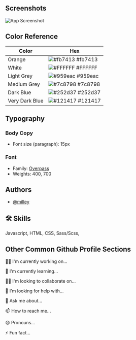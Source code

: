 ## Screenshots

![App Screenshot](design/desktop-previeww.jpg)

## Color Reference

| Color        | Hex                                                               |
| ------------ | ----------------------------------------------------------------- |
| Orange        | ![#fb7413](https://placehold.co/10x10/fb7413/fb7413.png) #fb7413 |
| White   | ![#FFFFFF](https://placehold.co/10x10/FFFFFF/FFFFFF.png) #FFFFFF  |
| Light Grey | ![#959eac](https://placehold.co/10x10/959eac/959eac.png) #959eac  |
| Medium Grey    | ![#7c8798](https://placehold.co/10x10/7c8798/7c8798.png) #7c8798  |
| Dark Blue    | ![#252d37](https://placehold.co/10x10/252d37/252d37.png) #252d37  |
| Very Dark Blue    | ![#121417](https://placehold.co/10x10/121417/121417.png) #121417  |


## Typography

### Body Copy

- Font size (paragraph): 15px

### Font

- Family: [Overpass](https://fonts.google.com/specimen/Overpass)
- Weights: 400, 700

## Authors

- [@milley](https://github.com/milley69)

## 🛠 Skills

Javascript, HTML, CSS, Sass/Scss,

## Other Common Github Profile Sections

👩‍💻 I'm currently working on...

🧠 I'm currently learning...

👯‍♀️ I'm looking to collaborate on...

🤔 I'm looking for help with...

💬 Ask me about...

📫 How to reach me...

😄 Pronouns...

⚡️ Fun fact...
